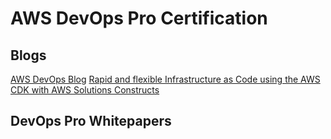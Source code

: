# AWS DevOps Pro Certification

## Blogs
[AWS DevOps Blog](https://aws.amazon.com/blogs/devops/)
[Rapid and flexible Infrastructure as Code using the AWS CDK with AWS Solutions Constructs](https://aws.amazon.com/blogs/devops/rapid-flexible-infrastructure-with-solutions-constructs-cdk/)

## DevOps Pro Whitepapers

